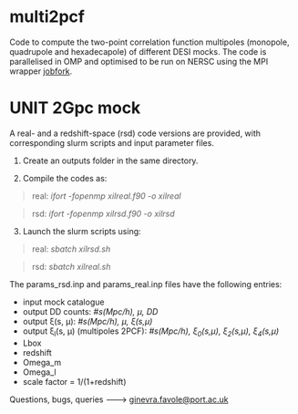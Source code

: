 # multi2pcf
Code to compute the two-point correlation function multipoles (monopole, quadrupole and hexadecapole) of different DESI mocks. 
The code is parallelised in OMP and optimised to be run on NERSC using the MPI wrapper [jobfork](https://github.com/cheng-zhao/jobfork). 

# UNIT 2Gpc mock
A real- and a redshift-space (rsd) code versions are provided, with corresponding slurm scripts and input parameter files.

1) Create an outputs folder in the same directory.

2) Compile the codes as:

>real: *ifort -fopenmp xilreal.f90 -o xilreal*

>rsd: *ifort -fopenmp xilrsd.f90 -o xilrsd*

3) Launch the slurm scripts using:

>real: *sbatch xilrsd.sh*

>rsd: *sbatch xilreal.sh*

The params_rsd.inp and params_real.inp files have the following entries:
- input mock catalogue
- output DD counts: *#s(Mpc/h), μ, DD*
- output ξ(s, μ): *#s(Mpc/h), μ, ξ(s,μ)*
- output ξ<sub>l</sub>(s, μ) (multipoles 2PCF): *#s(Mpc/h), ξ<sub>0</sub>(s,μ), ξ<sub>2</sub>(s,μ), ξ<sub>4</sub>(s,μ)*
- Lbox
- redshift
- Omega_m
- Omega_l
- scale factor = 1/(1+redshift)

Questions, bugs, queries ---> ginevra.favole@port.ac.uk
